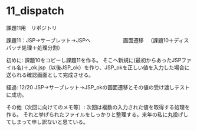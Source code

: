 # 11_dispatch
課題11用　リポジトリ

課題11：JSP→サーブレット→JSPへ
　　　　　　画面遷移
　（課題10＋ディスパッチ処理＋処理分割）
 
初めに:
課題10をコピーし課題11を作る。
そこへ新規に(最初からあったJSPファイル名)＋_ok.jsp（以後JSP_ok）を作り、JSP_okを正しい値を入力した場合に送られる確認画面として完成させる。

経過:
12/20 JSP→サーブレット→JSP_okの画面遷移とその値の受け渡しテストに成功。

その他（次回に向けてのメモ等）:
次回は複数の入力された値を取得する処理を作る。
それと挙げられたファイルをしっかりと整理する。来年の私に丸投げしてしまって申し訳ないと思ている。
